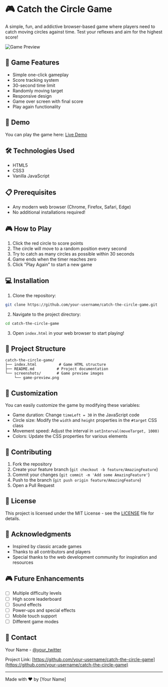 # 🎮 Catch the Circle Game

A simple, fun, and addictive browser-based game where players need to catch moving circles against time. Test your reflexes and aim for the highest score!

![Game Preview](/screenshots/game-preview.png)

## 🎯 Game Features

- Simple one-click gameplay
- Score tracking system
- 30-second time limit
- Randomly moving target
- Responsive design
- Game over screen with final score
- Play again functionality

## 🚀 Demo

You can play the game here: [Live Demo](https://your-username.github.io/catch-the-circle-game)

## 🛠️ Technologies Used

- HTML5
- CSS3
- Vanilla JavaScript

## 📋 Prerequisites

- Any modern web browser (Chrome, Firefox, Safari, Edge)
- No additional installations required!

## 🎮 How to Play

1. Click the red circle to score points
2. The circle will move to a random position every second
3. Try to catch as many circles as possible within 30 seconds
4. Game ends when the timer reaches zero
5. Click "Play Again" to start a new game

## 💻 Installation

1. Clone the repository:
```bash
git clone https://github.com/your-username/catch-the-circle-game.git
```

2. Navigate to the project directory:
```bash
cd catch-the-circle-game
```

3. Open `index.html` in your web browser to start playing!

## 📁 Project Structure

```
catch-the-circle-game/
├── index.html          # Game HTML structure
├── README.md          # Project documentation
└── screenshots/       # Game preview images
    └── game-preview.png
```

## 🎨 Customization

You can easily customize the game by modifying these variables:

- Game duration: Change `timeLeft = 30` in the JavaScript code
- Circle size: Modify the `width` and `height` properties in the `#target` CSS class
- Movement speed: Adjust the interval in `setInterval(moveTarget, 1000)`
- Colors: Update the CSS properties for various elements

## 🤝 Contributing

1. Fork the repository
2. Create your feature branch (`git checkout -b feature/AmazingFeature`)
3. Commit your changes (`git commit -m 'Add some AmazingFeature'`)
4. Push to the branch (`git push origin feature/AmazingFeature`)
5. Open a Pull Request

## 📝 License

This project is licensed under the MIT License - see the [LICENSE](LICENSE) file for details.

## 👏 Acknowledgments

- Inspired by classic arcade games
- Thanks to all contributors and players
- Special thanks to the web development community for inspiration and resources

## 🎮 Future Enhancements

- [ ] Multiple difficulty levels
- [ ] High score leaderboard
- [ ] Sound effects
- [ ] Power-ups and special effects
- [ ] Mobile touch support
- [ ] Different game modes

## 📧 Contact

Your Name - [@your_twitter](https://twitter.com/your_twitter)

Project Link: [https://github.com/your-username/catch-the-circle-game](https://github.com/your-username/catch-the-circle-game)

---
Made with ❤️ by [Your Name]
